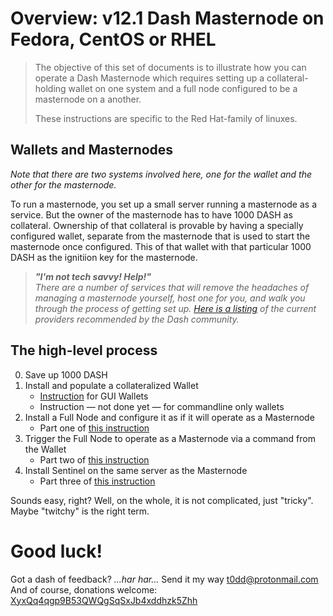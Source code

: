 # Overview: v12.1 Dash Masternode on Fedora, CentOS or RHEL

> The objective of this set of documents is to illustrate how you can operate a Dash Masternode which requires setting up a collateral-holding wallet on one system and a full node configured to be a masternode on a another.
>
> These instructions are specific to the Red Hat-family of linuxes.

## Wallets and Masternodes

_Note that there are two systems involved here, one for the wallet and the other for the masternode._

To run a masternode, you set up a small server running a masternode as a service. But the owner of the masternode has to have 1000 DASH as collateral. Ownership of that collateral is provable by having a specially configured wallet, separate from the masternode that is used to start the masternode once configured. This of that wallet with that particular 1000 DASH as the ignitiion key for the masternode.

> ***"I'm not tech savvy! Help!"***    
> *There are a number of services that will remove the headaches of managing a  masternode yourself, host one for you, and walk you through the process of  getting set up. [Here is a listing](ttps://dashpay.atlassian.net/wiki/pages/viewpage.action?pageId=1867885) of the current providers recommended by the Dash community.*


## The high-level process

0. Save up 1000 DASH
1. Install and populate a collateralized Wallet
   * [Instruction](https://github.com/taw00/dashcore-rpm/blob/master/documentation/howto.12.1-dashcore-collateral-bearing-wallet-setup.gui.md) for GUI Wallets
   * Instruction &mdash; not done yet &mdash; for commandline only wallets
2. Install a Full Node and configure it as if it will operate as a Masternode
   * Part one of [this instruction](https://github.com/taw00/dashcore-rpm/blob/master/documentation/howto.12.1-dashcore-masternode-setup.systemd.md)
3. Trigger the Full Node to operate as a Masternode via a command from the Wallet
   * Part two of [this instruction](https://github.com/taw00/dashcore-rpm/blob/master/documentation/howto.12.1-dashcore-masternode-setup.systemd.md)
4. Install Sentinel on the same server as the Masternode
   * Part three of [this instruction](https://github.com/taw00/dashcore-rpm/blob/master/documentation/howto.12.1-dashcore-masternode-setup.systemd.md)

Sounds easy, right? Well, on the whole, it is not complicated, just "tricky". Maybe "twitchy" is the right term.

# Good luck!

Got a dash of feedback? *...har har...* Send it my way [t0dd@protonmail.com](mailto:t0dd@protonmail.com)    
And of course, donations welcome: [XyxQq4qgp9B53QWQgSqSxJb4xddhzk5Zhh](dash:XyxQq4qgp9B53QWQgSqSxJb4xddhzk5Zhh)


